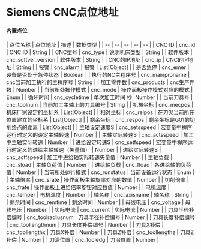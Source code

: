 # Siemens CNC点位地址

#### 内置点位




| 点位名称 | 点位地址 | 描述 | 数据类型 |
| -- | -- | -- | -- | -- |
| CNC ID | cnc_id | CNC ID | String |
| CNC型号 | cnc_type | 说明机床类型 | String |
| 软件版本 | cnc_softver_version | 软件版本 | String |
| CNC的IP地址 | cnc_ip | CNC的IP地址 | String |
| 报警 | cnc_alarm | 报警 | List[Object] |
| 是否急停 | cnc_emer | 设备是否处于急停状态 | Boolean |
| 执行的NC主程序号 | cnc_mainproname | cnc当前加工执行的主程序号 | String |
| 加工零件数 | cnc_products | cnc生产件数 | Number |
| 当前所处操作模式 | cnc_mode | 操作面板操作模式对应的模式 | Enum |
| 循环时间 | cnc_cycletime | 单次加工时间 秒| Number |
| 当前刀具号 | cnc_toolnum | 当前加工主轴上的刀具编号 | String |
| 机械坐标 | cnc_mecpos | 机床厂家设定的坐标系 | List[Object] |
| 相对坐标 | cnc_relpos | 在刀尖当前所在位置建立的坐标系 | List[Object] |
| 剩余坐标 | cnc_respos | 剩余坐标是G01的切削终点的距离 | List[Object] |
| 主轴设定速度S | cnc_setsspeed | 宏变量中程序运行时定义的设定主轴转速 | Number |
| 主轴实际转速S | cnc_actsspeed | 加工中主轴实际转速 | Number |
| 进给设定转速S | cnc_setfspeed | 宏变量中程序运行时定义的进给主轴转速（矢量值） | Number |
| 进给实际转速S | cnc_actfspeed | 加工中进给轴实际转速矢量值 | Number |
| 主轴负载 | cnc_sload | 主轴负荷值 | Number |
| 进给轴负载 | cnc_fload | 各进给轴的负荷值 | Number |
| 当前所处运行模式 | cnc_runstatus | 当前设备运行状态 | Enum |
| 主轴倍率 | cnc_srate | 操作面板主轴旋率对应的数值 | Number |
| 切削倍率 | cnc_frate | 操作面板上进给倍率旋钮对应数值 | Number |
| 电机温度 | cnc_temper | 电机温度 | Number |
| 轴名称 | cnc_axisname | 轴名称 | String |
| 剩余时间 | cnc_remtime | 剩余时间 | Number |
| 母线电压 | cnc_voltage | 母线电压 | Number |
| 实际电流 | cnc_current | 实际电流 | Number |
| 刀具半径补偿编号 | cnc_toolradiusnum | 刀具半径补偿编号 | Number |
| 刀具长度补偿编号 | cnc_toollengthnum | 刀具长度补偿编号 | Number |
| 刀具X补偿 | cnc_toollengthx | 刀具X补偿 | Number |
| 刀具Z补偿 | cnc_toollengthz | 刀具Z补偿 | Number |
| 刀沿位置 | cnc_tooledg | 刀沿位置 | Number |